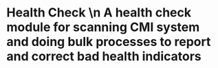 # Health Check \n A health check module for scanning CMI system and doing bulk processes to report and correct bad health indicators
